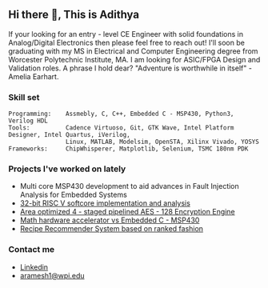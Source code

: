 ## Hi there 👋, This is Adithya
If your looking for an entry - level CE Engineer with solid foundations in Analog/Digital Electronics then please feel free to reach out! I'll soon be graduating with my MS in Electrical and Computer Engineering degree from Worcester Polytechnic Institute, MA. I am looking for ASIC/FPGA Design and Validation roles. A phrase I hold dear? "Adventure is worthwhile in itself" - Amelia Earhart.

### Skill set
```
Programming:    Assmebly, C, C++, Embedded C - MSP430, Python3, Verilog HDL
Tools:          Cadence Virtuoso, Git, GTK Wave, Intel Platform Designer, Intel Quartus, iVerilog,
                Linux, MATLAB, Modelsim, OpenSTA, Xilinx Vivado, YOSYS
Frameworks:     ChipWhisperer, Matplotlib, Selenium, TSMC 180nm PDK
```

### Projects I've worked on lately
- Multi core MSP430 development to aid advances in Fault Injection Analysis for Embedded Systems
- [32-bit RISC V softcore implementation and analysis](https://github.com/areast21/single_cycle_RISCV_FPGA)
- [Area optimized 4 - staged pipelined AES - 128 Encryption Engine](https://github.com/areast21/area_optmized_pipelined_AES-128_ASIC)
- [Math hardware accelerator vs Embedded C - MSP430](https://github.com/areast21/matrix_transpose_hardware_accelerator_MSP430)
- [Recipe Recommender System based on ranked fashion](https://github.com/areast21/recipe_recommender_system_ranked_results)

### Contact me
- [Linkedin](https://www.linkedin.com/in/aramesh1-wpi/)
- aramesh1@wpi.edu
